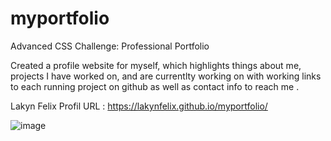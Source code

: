 # myportfolio
 Advanced CSS Challenge: Professional Portfolio

Created a profile website for myself, which highlights things about me, projects I have worked on,
and are currentlty working on with working links to each running project on github as well as contact info to reach me . 

Lakyn Felix Profil URL : https://lakynfelix.github.io/myportfolio/ 


![image](https://user-images.githubusercontent.com/84104126/120956157-efbdb400-c720-11eb-99f2-642374aa1d26.png)

      
